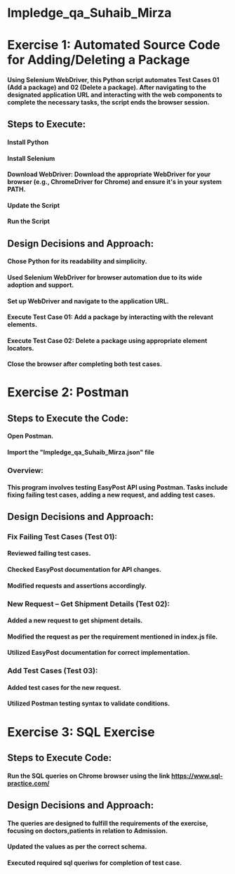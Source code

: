 # Impledge_qa_Suhaib_Mirza
# Exercise 1: Automated Source Code for Adding/Deleting a Package
#### Using Selenium WebDriver, this Python script automates Test Cases 01 (Add a package) and 02 (Delete a package). After navigating to the designated application URL and interacting with the web components to complete the necessary tasks, the script ends the browser session.

## Steps to Execute:
#### Install Python
#### Install Selenium
#### Download WebDriver: Download the appropriate WebDriver for your browser (e.g., ChromeDriver for Chrome) and ensure it's in your system PATH.
#### Update the Script
#### Run the Script
## Design Decisions and Approach:
#### Chose Python for its readability and simplicity.
#### Used Selenium WebDriver for browser automation due to its wide adoption and support.
#### Set up WebDriver and navigate to the application URL.
#### Execute Test Case 01: Add a package by interacting with the relevant elements.
#### Execute Test Case 02: Delete a package using appropriate element locators.
#### Close the browser after completing both test cases.

# Exercise 2: Postman
## Steps to Execute the Code:
#### Open Postman.
#### Import the "Impledge_qa_Suhaib_Mirza.json" file
### Overview:
#### This program involves testing EasyPost API using Postman. Tasks include fixing failing test cases, adding a new request, and adding test cases.

## Design Decisions and Approach:
### Fix Failing Test Cases (Test 01):

#### Reviewed failing test cases.
#### Checked EasyPost documentation for API changes.
#### Modified requests and assertions accordingly.

### New Request – Get Shipment Details (Test 02):
#### Added a new request to get shipment details.
#### Modified the request as per the requirement mentioned in index.js file.
#### Utilized EasyPost documentation for correct implementation.

### Add Test Cases (Test 03):
#### Added test cases for the new request.
#### Utilized Postman testing syntax to validate conditions.

# Exercise 3: SQL Exercise
## Steps to Execute Code:
#### Run the SQL queries on Chrome browser using the link https://www.sql-practice.com/


## Design Decisions and Approach:
#### The queries are designed to fulfill the requirements of the exercise, focusing on doctors,patients in relation to Admission.
#### Updated the values as per the correct schema.
#### Executed required sql queriws for completion of test case.
